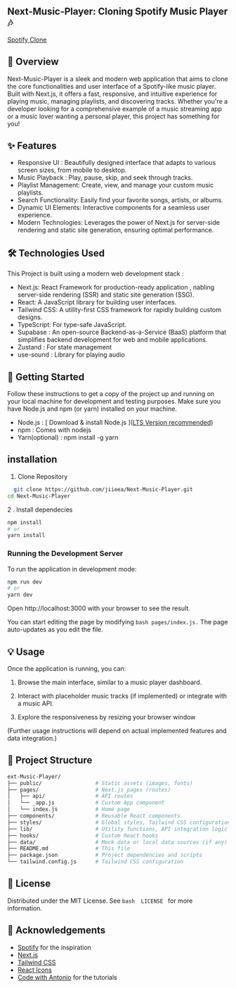 ## Next-Music-Player: Cloning Spotify Music Player 🎶

[Spotify Clone]( https://next-music-player-mauve.vercel.app/ )

## 🌟 Overview
Next-Music-Player is a sleek and modern web application that aims to clone the core functionalities and user interface of a Spotify-like music player. Built with Next.js, it offers a fast, responsive, and intuitive experience for playing music, managing playlists, and discovering tracks. Whether you're a developer looking for a comprehensive example of a music streaming app or a music lover wanting a personal player, this project has something for you!

## ✨ Features
- Responsive UI : Beautifully designed interface that adapts to various screen sizes, from mobile to desktop.
- Music Playback : Play, pause, skip, and seek through tracks.
- Playlist Management: Create, view, and manage your custom music playlists.
- Search Functionality: Easily find your favorite songs, artists, or albums.
- Dynamic UI Elements: Interactive components for a seamless user experience.
- Modern Technologies: Leverages the power of Next.js for server-side rendering and static site generation, ensuring optimal performance.

## 🛠️ Technologies Used
This Project is built using a modern web development stack : 
- Next.js: React Framework for production-ready application , nabling server-side rendering (SSR) and static site generation (SSG).
- React: A JavaScript library for building user interfaces.
- Tailwind CSS: A utility-first CSS framework for rapidly building custom designs.
- TypeScript: For type-safe JavaScript.
- Supabase : An open-source Backend-as-a-Service (BaaS) platform that simplifies backend development for web and mobile applications.
- Zustand : For state management
- use-sound : Library for playing audio

## 🚀 Getting Started
Follow these instructions to get a copy of the project up and running on your local machine for development and testing purposes.
Make sure you have Node.js and npm (or yarn) installed on your machine.
- Node.js : [ Download & install Node.js ]([LTS Version recommended](https://nodejs.org/dist/v22.18.0/node-v22.18.0-x64.msi))
- npm : Comes with nodejs
- Yarn(optional) : npm install -g yarn

## installation
1. Clone Repository
  ```bash
    git clone https://github.com/jiieea/Next-Music-Player.git
cd Next-Music-Player
 ```
2 . Install dependecies
```bash
npm install
# or
yarn install
```
### Running the Development Server
To run the application in development mode:
```bash
npm run dev
# or
yarn dev
```

Open http://localhost:3000 with your browser to see the result.

You can start editing the page by modifying ```bash pages/index.js.``` The page auto-updates as you edit the file.

## 💡 Usage
Once the application is running, you can:
1. Browse the main interface, similar to a music player dashboard.

2. Interact with placeholder music tracks (if implemented) or integrate with a music API.

3. Explore the responsiveness by resizing your browser window

(Further usage instructions will depend on actual implemented features and data integration.)

## 📂 Project Structure
```bash
ext-Music-Player/
├── public/                 # Static assets (images, fonts)
├── pages/                  # Next.js pages (routes)
│   ├── api/                # API routes
│   └── _app.js             # Custom App component
│   └── index.js            # Home page
├── components/             # Reusable React components
├── styles/                 # Global styles, Tailwind CSS configuration
├── lib/                    # Utility functions, API integration logic
├── hooks/                  # Custom React hooks
├── data/                   # Mock data or local data sources (if any)
├── README.md               # This file
├── package.json            # Project dependencies and scripts
└── tailwind.config.js      # Tailwind CSS configuration
```

## 📄 License
Distributed under the MIT License. See ```bash  LICENSE ``` for more information.

## 🙏 Acknowledgements
- [Spotify](https://open.spotify.com/) for the inspiration
- [Next.js](https://nextjs.org/)
- [Tailwind CSS](https://tailwindcss.com/)
- [React Icons](https://react-icons.github.io/react-icons/)
- [Code with Antonio](https://www.youtube.com/@codewithantonio) for the tutorials
